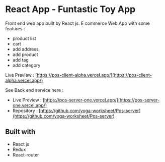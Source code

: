 # React App - Funtastic Toy App

Front end web app built by React js. E commerce Web App with some features : 
- product list
- cart
- add address
- add product
- add tag
- add category

Live Preview : [https://pos-client-alpha.vercel.app/](https://pos-client-alpha.vercel.app/)

See Back end service here : 
- Live Preview : [https://pos-server-one.vercel.app/](https://pos-server-one.vercel.app/)
- Repository : [https://github.com/yoga-worksheet/Pos-server](https://github.com/yoga-worksheet/Pos-server)

## Built with
- React js
- Redux
- React-router
